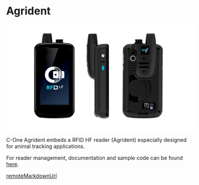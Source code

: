 Agrident
========

![](_images/agrident.jpg)

C-One Agrident embeds a RFID HF reader (Agrident) especially designed for animal tracking applications.

For reader management, documentation and sample code can be found [here](https://github.com/Coppernic/AgridentWedgeSample).

[remoteMarkdownUrl](https://raw.githubusercontent.com/Coppernic/AgridentWedgeSample/master/README.md)
